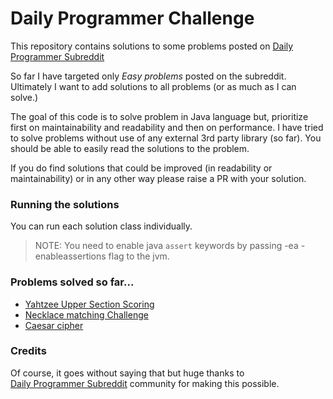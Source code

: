 # Daily Programmer Challenge 

This repository contains solutions to some problems posted
on [Daily Programmer Subreddit](https://www.reddit.com/r/dailyprogrammer/)

So far I have targeted only _Easy problems_ posted on the subreddit.
Ultimately I want to add solutions to all problems (or as much as I can solve.)

The goal of this code is to solve problem in Java language but,
prioritize first on maintainability and readability and then on performance. 
I have tried to solve problems without use of any external 3rd party library (so far).
You should be able to easily read the solutions to the problem.

If you do find solutions that could be improved (in readability or maintainability)
or in any other way please raise a PR with your solution.

### Running the solutions
You can run each solution class individually. 

> NOTE: You need to enable java `assert` keywords by passing -ea -enableassertions flag to the jvm.

### Problems solved so far...

- [Yahtzee Upper Section Scoring](src/it/depends/challenge/_2019/_11/_11/yahtzee/YahtzeeScoring.java)
- [Necklace matching Challenge](src/it/depends/challenge/_2020/_03/_09/necklace/NecklaceMatching.java)
- [Caesar cipher](src/it/depends/challenge/_2021/_04/_26/caesar/CaesarCipher.java)

### Credits

Of course, it goes without saying that but huge thanks to  
[Daily Programmer Subreddit](https://www.reddit.com/r/dailyprogrammer/) community 
for making this possible.
